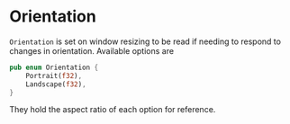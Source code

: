 # Orientation

`Orientation` is set on window resizing to be read if needing to respond to changes in
orientation. Available options are 
```rust
pub enum Orientation {
    Portrait(f32),
    Landscape(f32),
}
```
They hold the aspect ratio of each option for reference. 